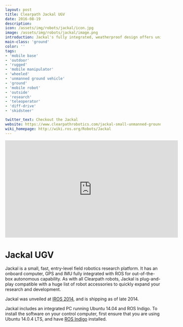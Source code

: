 ```yaml
---
layout: post
title: Clearpath Jackal UGV
date: 2016-08-19
description:
icon: /assets/img/robots/jackal/icon.jpg
image: /assets/img/robots/jackal/image.png
introduction: Jackal's fully integrated, weatherproof design offers unique capability in a compact package.
main-class: 'ground'
color: ''
tags:
- 'mobile base'
- 'outdoor'
- 'rugged'
- 'mobile manipulator'
- 'wheeled'
- 'unmanned ground vehicle'
- 'ground'
- 'mobile robot'
- 'outside'
- 'research'
- 'teleoperator'
- 'diff-drive'
- 'skidsteer'

twitter_text: Checkout the Jackal
website: https://www.clearpathrobotics.com/jackal-small-unmanned-ground-vehicle/
wiki_homepage: http://wiki.ros.org/Robots/Jackal
---
```


<iframe width="560" height="315" src="https://www.youtube.com/embed/bm5XMn3J6cM" frameborder="0" allowfullscreen></iframe>

# Jackal UGV

Jackal is a small, fast, entry-level field robotics research platform. It has an onboard computer, GPS and IMU fully integrated with ROS for out-of-the-box autonomous capability. As with all Clearpath robots, Jackal is plug-and-play compatible with a huge list of robot accessories to quickly expand your research and development.

Jackal was unveiled at [IROS 2014](http://www.iros2014.org/), and is shipping as of late 2014.

Jackal includes an integrated PC running Ubuntu 14.04 and ROS Indigo. To install the software on your control computer, first ensure that you are using Ubuntu 14.0.4 LTS, and have [ROS Indigo](indigo/Installation/Ubuntu) installed.
